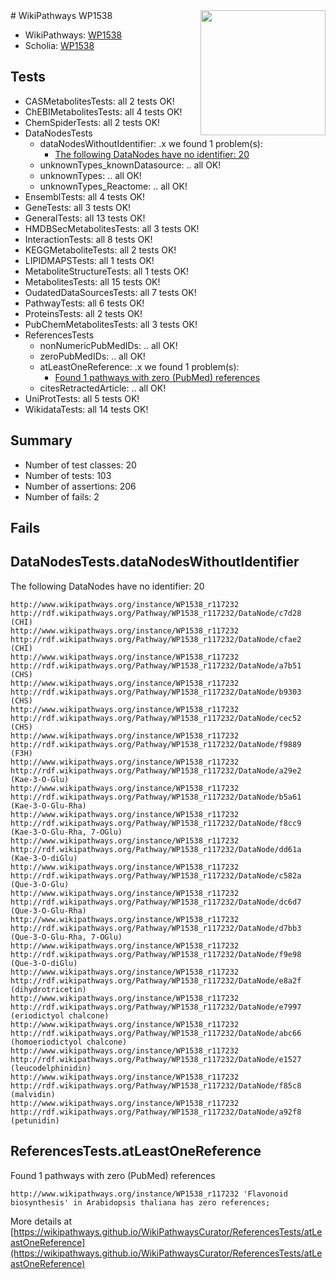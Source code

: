 <img style="float: right; width: 200px" src="https://upload.wikimedia.org/wikipedia/commons/thumb/8/83/Wplogo_with_text_500.png/640px-Wplogo_with_text_500.png" />
# WikiPathways WP1538

* WikiPathways: [WP1538](https://new.wikipathways.org/pathways/WP1538)
* Scholia: [WP1538](https://scholia.toolforge.org/wikipathways/WP1538)
## Tests
* CASMetabolitesTests: all 2 tests OK!
* ChEBIMetabolitesTests: all 4 tests OK!
* ChemSpiderTests: all 2 tests OK!
* DataNodesTests
    * dataNodesWithoutIdentifier: .x we found 1 problem(s):
        * [The following DataNodes have no identifier: 20](#8792c4af)
    * unknownTypes_knownDatasource: .. all OK!
    * unknownTypes: .. all OK!
    * unknownTypes_Reactome: .. all OK!
* EnsemblTests: all 4 tests OK!
* GeneTests: all 3 tests OK!
* GeneralTests: all 13 tests OK!
* HMDBSecMetabolitesTests: all 3 tests OK!
* InteractionTests: all 8 tests OK!
* KEGGMetaboliteTests: all 2 tests OK!
* LIPIDMAPSTests: all 1 tests OK!
* MetaboliteStructureTests: all 1 tests OK!
* MetabolitesTests: all 15 tests OK!
* OudatedDataSourcesTests: all 7 tests OK!
* PathwayTests: all 6 tests OK!
* ProteinsTests: all 2 tests OK!
* PubChemMetabolitesTests: all 3 tests OK!
* ReferencesTests
    * nonNumericPubMedIDs: .. all OK!
    * zeroPubMedIDs: .. all OK!
    * atLeastOneReference: .x we found 1 problem(s):
        * [Found 1 pathways with zero (PubMed) references](#d0a459f0)
    * citesRetractedArticle: .. all OK!
* UniProtTests: all 5 tests OK!
* WikidataTests: all 14 tests OK!


## Summary

* Number of test classes: 20
* Number of tests: 103
* Number of assertions: 206
* Number of fails: 2

## Fails

<a name="8792c4af" />

## DataNodesTests.dataNodesWithoutIdentifier

The following DataNodes have no identifier: 20
```
http://www.wikipathways.org/instance/WP1538_r117232 http://rdf.wikipathways.org/Pathway/WP1538_r117232/DataNode/c7d28 (CHI)
http://www.wikipathways.org/instance/WP1538_r117232 http://rdf.wikipathways.org/Pathway/WP1538_r117232/DataNode/cfae2 (CHI)
http://www.wikipathways.org/instance/WP1538_r117232 http://rdf.wikipathways.org/Pathway/WP1538_r117232/DataNode/a7b51 (CHS)
http://www.wikipathways.org/instance/WP1538_r117232 http://rdf.wikipathways.org/Pathway/WP1538_r117232/DataNode/b9303 (CHS)
http://www.wikipathways.org/instance/WP1538_r117232 http://rdf.wikipathways.org/Pathway/WP1538_r117232/DataNode/cec52 (CHS)
http://www.wikipathways.org/instance/WP1538_r117232 http://rdf.wikipathways.org/Pathway/WP1538_r117232/DataNode/f9889 (F3H)
http://www.wikipathways.org/instance/WP1538_r117232 http://rdf.wikipathways.org/Pathway/WP1538_r117232/DataNode/a29e2 (Kae-3-O-Glu)
http://www.wikipathways.org/instance/WP1538_r117232 http://rdf.wikipathways.org/Pathway/WP1538_r117232/DataNode/b5a61 (Kae-3-O-Glu-Rha)
http://www.wikipathways.org/instance/WP1538_r117232 http://rdf.wikipathways.org/Pathway/WP1538_r117232/DataNode/f8cc9 (Kae-3-O-Glu-Rha, 7-OGlu)
http://www.wikipathways.org/instance/WP1538_r117232 http://rdf.wikipathways.org/Pathway/WP1538_r117232/DataNode/dd61a (Kae-3-O-diGlu)
http://www.wikipathways.org/instance/WP1538_r117232 http://rdf.wikipathways.org/Pathway/WP1538_r117232/DataNode/c582a (Que-3-O-Glu)
http://www.wikipathways.org/instance/WP1538_r117232 http://rdf.wikipathways.org/Pathway/WP1538_r117232/DataNode/dc6d7 (Que-3-O-Glu-Rha)
http://www.wikipathways.org/instance/WP1538_r117232 http://rdf.wikipathways.org/Pathway/WP1538_r117232/DataNode/d7bb3 (Que-3-O-Glu-Rha, 7-OGlu)
http://www.wikipathways.org/instance/WP1538_r117232 http://rdf.wikipathways.org/Pathway/WP1538_r117232/DataNode/f9e98 (Que-3-O-diGlu)
http://www.wikipathways.org/instance/WP1538_r117232 http://rdf.wikipathways.org/Pathway/WP1538_r117232/DataNode/e8a2f (dihydrotricetin)
http://www.wikipathways.org/instance/WP1538_r117232 http://rdf.wikipathways.org/Pathway/WP1538_r117232/DataNode/e7997 (eriodictyol chalcone)
http://www.wikipathways.org/instance/WP1538_r117232 http://rdf.wikipathways.org/Pathway/WP1538_r117232/DataNode/abc66 (homoeriodictyol chalcone)
http://www.wikipathways.org/instance/WP1538_r117232 http://rdf.wikipathways.org/Pathway/WP1538_r117232/DataNode/e1527 (leucodelphinidin)
http://www.wikipathways.org/instance/WP1538_r117232 http://rdf.wikipathways.org/Pathway/WP1538_r117232/DataNode/f85c8 (malvidin)
http://www.wikipathways.org/instance/WP1538_r117232 http://rdf.wikipathways.org/Pathway/WP1538_r117232/DataNode/a92f8 (petunidin)
```

<a name="d0a459f0" />

## ReferencesTests.atLeastOneReference

Found 1 pathways with zero (PubMed) references
```
http://www.wikipathways.org/instance/WP1538_r117232 'Flavonoid biosynthesis' in Arabidopsis thaliana has zero references; 
```

More details at [https://wikipathways.github.io/WikiPathwaysCurator/ReferencesTests/atLeastOneReference](https://wikipathways.github.io/WikiPathwaysCurator/ReferencesTests/atLeastOneReference)

